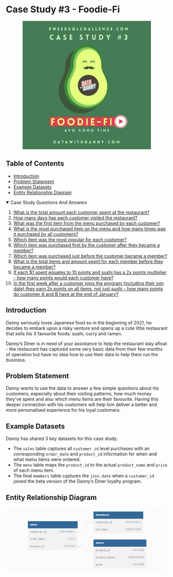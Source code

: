
# Case Study #3 - Foodie-Fi

<p align="center">
  <img height="400" src="https://github.com/gretapoc/8-Week-SQL-Challenge/blob/main/images/3.png">
</p>


## Table of Contents

- [Introduction](#introduction)
- [Problem Statement](#problem-statement)
- [Example Datasets](#example-datasets)
- [Entity Relationship Diagram](#entity-relationship-diagram)
</details>
<details open>
  <summary>Case Study Questions And Answers</summary>
  
1. [What is the total amount each customer spent at the restaurant?](#1-what-is-the-total-amount-each-customer-spent-at-the-restaurant)
2. [How many days has each customer visited the restaurant?](#2-how-many-days-has-each-customer-visited-the-restaurant)
3. [What was the first item from the menu purchased by each customer?](#3-what-was-the-first-item-from-the-menu-purchased-by-each-customer)
4. [What is the most purchased item on the menu and how many times was it purchased by all customers?](#4-what-is-the-most-purchased-item-on-the-menu-and-how-many-times-was-it-purchased-by-all-customers)
5. [Which item was the most popular for each customer?](#5-which-item-was-the-most-popular-for-each-customer)
6. [Which item was purchased first by the customer after they became a member?](#6-which-item-was-purchased-first-by-the-customer-after-they-became-a-member)
7. [Which item was purchased just before the customer became a member?](#7-which-item-was-purchased-just-before-the-customer-became-a-member)
8. [What is the total items and amount spent for each member before they became a member?](#8-what-is-the-total-items-and-amount-spent-for-each-member-before-they-became-a-member)
9. [If each $1 spent equates to 10 points and sushi has a 2x points multiplier - how many points would each customer have?](#9-if-each-1-spent-equates-to-10-points-and-sushi-has-a-2x-points-multiplier---how-many-points-would-each-customer-have)
10. [In the first week after a customer joins the program (including their join date) they earn 2x points on all items, not just sushi - how many points do customer A and B have at the end of January?](#10-in-the-first-week-after-a-customer-joins-the-program-including-their-join-date-they-earn-2x-points-on-all-items-not-just-sushi---how-many-points-do-customer-a-and-b-have-at-the-end-of-january)

</details>


## Introduction

Danny seriously loves Japanese food so in the beginning of 2021, he decides to embark upon a risky venture and opens up a cute little restaurant that sells his 3 favourite foods: sushi, curry and ramen.

Danny’s Diner is in need of your assistance to help the restaurant stay afloat - the restaurant has captured some very basic data from their few months of operation but have no idea how to use their data to help them run the business.

## Problem Statement

Danny wants to use the data to answer a few simple questions about his customers, especially about their visiting patterns, how much money they’ve spent and also which menu items are their favourite. 
Having this deeper connection with his customers will help him deliver a better and more personalised experience for his loyal customers.

## Example Datasets

Danny has shared 3 key datasets for this case study:

- The `sales` table captures all `customer_id` level purchases with an corresponding `order_date` and `product_id` information for when and what menu items were ordered.
- The `menu` table maps the `product_id` to the actual `product_name` and `price` of each menu item.
- The final `members` table captures the `join_date` when a `customer_id` joined the beta version of the Danny’s Diner loyalty program.

## Entity Relationship Diagram

<p align="center">
  <img src="https://github.com/gretapoc/8-Week-SQL-Challenge/blob/main/images/diag1.PNG">
</p>

